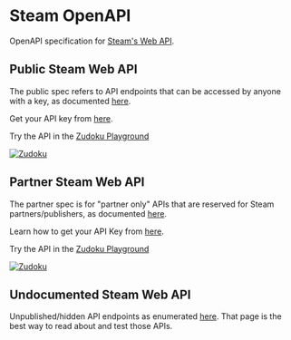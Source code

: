 # Steam OpenAPI

OpenAPI specification for [Steam's Web API](https://partner.steamgames.com/doc/webapi_overview). 

## Public Steam Web API

The public spec refers to API endpoints that can be accessed by anyone with a key, as documented [here](https://developer.valvesoftware.com/wiki/Steam_Web_API).

Get your API key from [here](https://steamcommunity.com/dev/apikey).

Try the API in the [Zudoku Playground](https://zudoku.dev/demo?api-url=https%3A%2F%2Fraw.githubusercontent.com%2Fzuplo%2FSteam-OpenAPI%2Frefs%2Fheads%2Fmain%2Fsteam-public.json)

[![Zudoku](https://zudoku.dev/zudoku.svg)](https://zudoku.dev/demo?api-url=https%3A%2F%2Fraw.githubusercontent.com%2Fzuplo%2FSteam-OpenAPI%2Frefs%2Fheads%2Fmain%2Fsteam-public.json)

## Partner Steam Web API

The partner spec is for "partner only" APIs that are reserved for Steam partners/publishers, as documented [here](https://partner.steamgames.com/doc/webapi_overview).

Learn how to get your API Key from [here](https://partner.steamgames.com/doc/webapi_overview/auth).

Try the API in the [Zudoku Playground](https://zudoku.dev/demo?api-url=https%3A%2F%2Fraw.githubusercontent.com%2Fzuplo%2FSteam-OpenAPI%2Frefs%2Fheads%2Fmain%2Fsteam-partner.json)

[![Zudoku](https://zudoku.dev/zudoku.svg)](https://zudoku.dev/demo?api-url=https%3A%2F%2Fraw.githubusercontent.com%2Fzuplo%2FSteam-OpenAPI%2Frefs%2Fheads%2Fmain%2Fsteam-partner.json)

## Undocumented Steam Web API

Unpublished/hidden API endpoints as enumerated [here](https://steamapi.xpaw.me/#). That page is the best way to read about and test those APIs.

